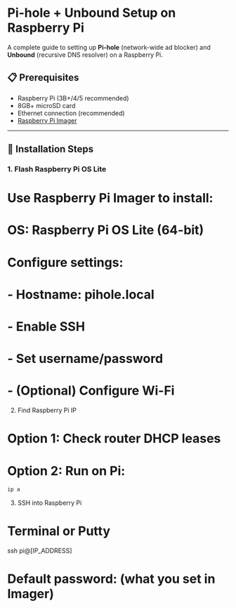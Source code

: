 # Pi-hole + Unbound Setup on Raspberry Pi

A complete guide to setting up **Pi-hole** (network-wide ad blocker) and **Unbound** (recursive DNS resolver) on a Raspberry Pi.

## 📋 Prerequisites
- Raspberry Pi (3B+/4/5 recommended)
- 8GB+ microSD card
- Ethernet connection (recommended)
- [Raspberry Pi Imager](https://www.raspberrypi.com/software/)

---

## 🚀 Installation Steps

### 1. Flash Raspberry Pi OS Lite

# Use Raspberry Pi Imager to install:
# OS: Raspberry Pi OS Lite (64-bit)
# Configure settings:
# - Hostname: pihole.local
# - Enable SSH
# - Set username/password
# - (Optional) Configure Wi-Fi

2. Find Raspberry Pi IP

# Option 1: Check router DHCP leases
# Option 2: Run on Pi:
```bash
ip a
```
3. SSH into Raspberry Pi
# Terminal or Putty
ssh pi@[IP_ADDRESS]
# Default password: (what you set in Imager)
